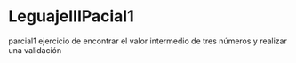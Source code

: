 # LeguajeIIIPacial1
parcial1 ejercicio de encontrar el valor intermedio de tres números y realizar una validación
